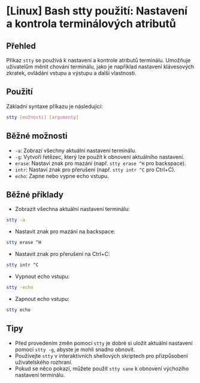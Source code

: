 # [Linux] Bash stty použití: Nastavení a kontrola terminálových atributů

## Přehled
Příkaz `stty` se používá k nastavení a kontrole atributů terminálu. Umožňuje uživatelům měnit chování terminálu, jako je například nastavení klávesových zkratek, ovládání vstupu a výstupu a další vlastnosti.

## Použití
Základní syntaxe příkazu je následující:

```bash
stty [možnosti] [argumenty]
```

## Běžné možnosti
- `-a`: Zobrazí všechny aktuální nastavení terminálu.
- `-g`: Vytvoří řetězec, který lze použít k obnovení aktuálního nastavení.
- `erase`: Nastaví znak pro mazání (např. `stty erase ^H` pro backspace).
- `intr`: Nastaví znak pro přerušení (např. `stty intr ^C` pro Ctrl+C).
- `echo`: Zapne nebo vypne echo vstupu.

## Běžné příklady
- Zobrazit všechna aktuální nastavení terminálu:

```bash
stty -a
```

- Nastavit znak pro mazání na backspace:

```bash
stty erase ^H
```

- Nastavit znak pro přerušení na Ctrl+C:

```bash
stty intr ^C
```

- Vypnout echo vstupu:

```bash
stty -echo
```

- Zapnout echo vstupu:

```bash
stty echo
```

## Tipy
- Před provedením změn pomocí `stty` je dobré si uložit aktuální nastavení pomocí `stty -g`, abyste je mohli snadno obnovit.
- Používejte `stty` v interaktivních shellových skriptech pro přizpůsobení uživatelského rozhraní.
- Pokud se něco pokazí, můžete použít `stty sane` k obnovení výchozího nastavení terminálu.